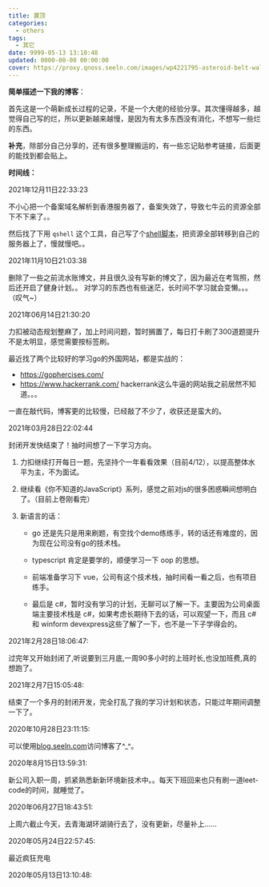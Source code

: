 ```yaml
---
title: 置顶
categories:
  - others
tags:
  - 其它
date: 9999-05-13 13:10:48
updated: 0000-00-00 00:00:00
cover: https://proxy.qnoss.seeln.com/images/wp4221795-asteroid-belt-wallpapers.jpg
---
```

**简单描述一下我的博客**：

首先这是一个萌新成长过程的记录，不是一个大佬的经验分享。其次懂得越多，越觉得自己写的烂，所以更新越来越慢，是因为有太多东西没有消化，不想写一些烂的东西。

**补充**，除部分自己分享的，还有很多整理搬运的，有一些忘记贴参考链接，后面更的能找到都会贴上。

**时间线：**

2021年12月11日22:33:23

不小心把一个备案域名解析到香港服务器了，备案失效了，导致七牛云的资源全部下不下来了。。

然后找了下用 `qshell` 这个工具，自己写了个[shell脚本](https://github.com/ruomuc/practice/blob/master/shells/qniu-download.sh)，把资源全部转移到自己的服务器上了，慢就慢吧。。

2021年11月10日21:03:38

删除了一些之前流水账博文，并且很久没有写新的博文了，因为最近在考驾照，然后还开启了健身计划。。
对学习的东西也有些迷茫，长时间不学习就会变懒。。。（叹气~）

2021年06月14日21:30:20

力扣被动态规划整麻了，加上时间问题，暂时搁置了，每日打卡刷了300道题提升不是太明显，感觉需要按标签刷。

最近找了两个比较好的学习go的外国网站，都是实战的：

- https://gophercises.com/
- https://www.hackerrank.com/  hackerrank这么牛逼的网站我之前居然不知道。。。

一直在敲代码，博客更的比较慢，已经敲了不少了，收获还是蛮大的。

2021年03月28日22:02:44

封闭开发快结束了！抽时间想了一下学习方向。

<!--more-->

1. 力扣继续打开每日一题，先坚持个一年看看效果（目前4/12），以提高整体水平为主，不为面试。

2. 继续看《你不知道的JavaScript》系列，感觉之前对js的很多困惑瞬间想明白了。（目前上卷刚看完）

3. 新语言的话：

   - go 还是先只是用来刷题，有空找个demo练练手，转的话还有难度的，因为现在公司没有go的技术栈。

   - typescript 肯定是要学的，顺便学习一下 oop 的思想。

   - 前端准备学习下 vue，公司有这个技术栈，抽时间看一看之后，也有项目练手。

   - 最后是 c#，暂时没有学习的计划，无聊可以了解一下。主要因为公司桌面端主要技术栈是 c#，如果考虑长期待下去的话，可以观望一下，而且 c# 和 winform devexpress这些了解了一下，也不是一下子学得会的。

2021年2月28日18:06:47:

过完年又开始封闭了,听说要到三月底,一周90多小时的上班时长,也没加班费,真的想跑了。

2021年2月7日15:05:48:

结束了一个多月的封闭开发，完全打乱了我的学习计划和状态，只能过年期间调整一下了。

2020年10月28日23:11:15:

可以使用[blog.seeln.com](http://blog.seeln.com)访问博客了^_^。

2020年8月15日13:59:31:

新公司入职一周，抓紧熟悉新新环境新技术中。。每天下班回来也只有刷一道leet-code的时间，就睡觉了。

2020年06月27日18:43:51:

上周六截止今天，去青海湖环湖骑行去了，没有更新，尽量补上......

2020年05月24日22:57:45:

最近疯狂充电

2020年05月13日13:10:48:

